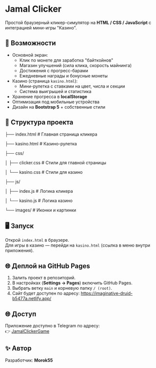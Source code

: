 # Jamal Clicker

Простой браузерный кликер-симулятор на **HTML / CSS / JavaScript** с интеграцией мини-игры "Казино".

## 🚀 Возможности
- Основной экран:
  - Клик по монете для заработка "байткойнов"
  - Магазин улучшений (сила клика, скорость майнинга)
  - Достижения с прогресс-барами
  - Ежедневные награды и бонусные монеты
- Казино (страница `kasino.html`):
  - Мини-рулетка с ставками на цвет, числа и секции
  - Система выигрышей и статистика
- Хранение прогресса в **localStorage**
- Оптимизация под мобильные устройства
- Дизайн на **Bootstrap 5** + собственные стили

## 📂 Структура проекта
├── index.html # Главная страница кликера

├── kasino.html # Казино-рулетка

├── css/

│ ├── clicker.css # Стили для главной страницы

│ └── kasino.css # Стили для казино

├── js/

│ ├── index.js # Логика кликера

│ └── kasino.js # Логика казино

└── images/ # Иконки и картинки

## 🖥️ Запуск
Открой `index.html` в браузере.  
Для игры в казино — перейди на `kasino.html` (ссылка в меню внутри приложения).

## 🌐 Деплой на GitHub Pages
1. Залить проект в репозиторий.
2. В настройках (**Settings → Pages**) включить GitHub Pages.
3. Выбрать ветку `main` и корневую папку `/ (root)`.
4. Сайт будет доступен по адресу: https://imaginative-druid-b5477a.netlify.app/

## 🌐 Доступ
Приложение доступно в Telegram по адресу:  
👉 [JamalClickerGame](https://t.me/bytecoin_clicker_bot)

## ✨ Автор
Разработчик: **Morok55**
